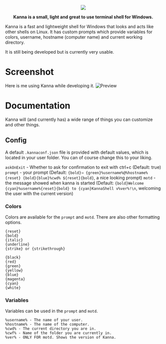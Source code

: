 <p align="center">
	<img src="https://cdn.discordapp.com/attachments/713498715658125363/716253680600350720/kannashell.png">
</p>
<strong><p align="center">Kanna is a small, light and great to use terminal shell for Windows.</p></strong>

Kanna is a fast and lightweight shell for Windows that looks and acts like other shells on Linux. It has custom prompts which provide variables for colors, username, hostname (computer name) and current working directory.

It is still being developed but is currently very usable.

# Screenshot
Here is me using Kanna while developing it.
![Preview](https://cdn.discordapp.com/attachments/713499232803225662/716259579327152148/kannashellusage.png)

# Documentation
Kanna will (and currently has) a wide range of things you can customize and other things.

## Config
A default `.kannaconf.json` file is provided with default values, which is located in your user folder. You can of course change this to your liking.  
  
`askOnExit` - Whether to ask for confirmation to exit with ctrl+c (Default: true)  
`prompt` - your prompt (Default: `{bold}→ {green}%username%@%hostname%{reset} {bold}{blue}%cwd% ${reset}{bold}`, a nice looking prompt)
`motd` - the message showed when kanna is started (Default: `{bold}Welcome {cyan}%username%{reset}{bold} to {cyan}KannaShell v%ver%!\n`, welcoming the user with the current version)  

### Colors
Colors are available for the `prompt` and `motd`. There are also other formatting options.
```
{reset}
{bold}
{italic}
{underline}
{strike} or {strikethrough}

{black}
{red}
{green}
{yellow}
{blue}
{magenta}
{cyan}
{white}
```

### Variables
Variables can be used in the `prompt` and `motd`.  

```
%username% - The name of your user.
%hostname% - The name of the computer.
%cwd% - The current directory you are in.
%cwf% - Name of the folder you are currently in.
%ver% - ONLY FOR motd. Shows the version of Kanna.
```